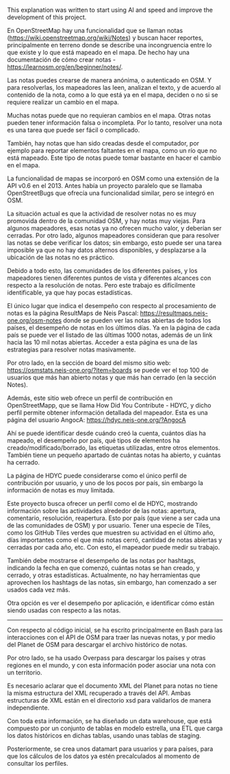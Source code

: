 This explanation was written to start using AI and speed and improve the
development of this project.

En OpenStreetMap hay una funcionalidad que se llaman notas
(https://wiki.openstreetmap.org/wiki/Notes) y buscan hacer reportes,
principalmente en terreno donde se describe una incongruencia entre lo que
existe y lo que está mapeado en el mapa. De hecho hay una documentación de cómo
crear notas - https://learnosm.org/en/beginner/notes/.

Las notas puedes crearse de manera anónima, o autenticado en OSM. Y para
resolverlas, los mapeadores las leen, analizan el texto, y de acuerdo al
contenido de la nota, como a lo que está ya en el mapa, deciden o no si
se requiere realizar un cambio en el mapa.

Muchas notas puede que no requieran cambios en el mapa. Otras notas pueden
tener información falsa o incompleta. Por lo tanto, resolver una nota es una
tarea que puede ser fácil o complicado.

También, hay notas que han sido creadas desde el computador, por ejemplo para
reportar elementos faltantes en el mapa, como un río que no está mapeado. Este
tipo de notas puede tomar bastante en hacer el cambio en el mapa.

La funcionalidad de mapas se incorporó en OSM como una extensión de la API v0.6
en el 2013. Antes había un proyecto paralelo que se llamaba OpenStreetBugs que
ofrecía una funcionalidad similar, pero se integró en OSM.

La situación actual es que la actividad de resolver notas no es muy promovida
dentro de la comunidad OSM, y hay notas muy viejas. Para algunos mapeadores,
esas notas ya no ofrecen mucho valor, y deberían ser cerradas. Por otro lado,
algunos mapeadores consideran que para resolver las notas se debe verificar los
datos; sin embargo, esto puede ser una tarea imposible ya que no hay datos
alternos disponibles, y desplazarse a la ubicación de las notas no es práctico.

Debido a todo esto, las comunidades de los diferentes países, y los mapeadores
tienen diferentes puntos de vista y diferentes alcances con respecto a la
resolución de notas. Pero este trabajo es difícilmente identificable, ya que
hay pocas estadísticas.

El único lugar que indica el desempeño con respecto al procesamiento de notas
es la página ResultMaps de Neis Pascal:
https://resultmaps.neis-one.org/osm-notes donde se pueden ver las notas
abiertas de todos los países, el desempeño de notas en los últimos días.
Ya en la página de cada país se puede ver el listado de las últimas 1000
notas, además de un link hacia las 10 mil notas abiertas. Acceder a esta
página es una de las estrategias para resolver notas masivamente.

Por otro lado, en la sección de board del mismo sitio web:
https://osmstats.neis-one.org/?item=boards se puede ver el top 100 de
usuarios que más han abierto notas y que más han cerrado (en la sección Notes).

Además, este sitio web ofrece un perfil de contribución en OpenStreetMapp, que
se llama How Did You Contribute - HDYC, y dicho perfil permite obtener
información detallada del mapeador. Esta es una página del usuario AngocA:
https://hdyc.neis-one.org/?AngocA

Ahí se puede identificar desde cuándo creó la cuenta, cuántos días ha mapeado,
el desempeño por país, qué tipos de elementos ha creado/modificado/borrado,
las etiquetas utilizadas, entre otros elementos. También tiene un pequeño
apartado de cuántas notas ha abierto, y cuántas ha cerrado.

La página de HDYC puede considerarse como el único perfil de contribución por
usuario, y uno de los pocos por país, sin embargo la información de notas
es muy limitada.

Este proyecto busca ofrecer un perfil como el de HDYC, mostrando información
sobre las actividades alrededor de las notas: apertura, comentario, resolución,
reapertura. Esto por país (que viene a ser cada una de las comunidades de OSM)
y por usuario. Tener una especie de Tiles, como los GitHub Tiles verdes que
muestren su actividad en el último año, días importantes como el que más notas
cerró, cantidad de notas abiertas y cerradas por cada año, etc. Con esto, el
mapeador puede medir su trabajo.

También debe mostrarse el desempeño de las notas por hashtags, indicando la
fecha en que comenzó, cuántas notas se han creado, y cerrado, y otras
estadísticas. Actualmente, no hay herramientas que aprovechen los hashtags
de las notas, sin embargo, han comenzado a ser usados cada vez más.

Otra opción es ver el desempeño por aplicación, e identificar cómo están
siendo usadas con respecto a las notas.

----

Con respecto al código inicial, se ha escrito principalmente en Bash para las
interacciones con el API de OSM para traer las nuevas notas, y por medio del
Planet de OSM para descargar el archivo histórico de notas.

Por otro lado, se ha usado Overpass para descargar los países y otras regiones
en el mundo, y con esta información poder asociar una nota con un territorio.

Es necesario aclarar que el documento XML del Planet para notas no tiene la
misma estructura del XML recuperado a través del API. Ambas estructuras de XML
están en el directorio xsd para validarlos de manera independiente.

Con toda esta información, se ha diseñado un data warehouse, que está compuesto
por un conjunto de tablas en modelo estrella, una ETL que carga los datos
históricos en dichas tablas, usando unas tablas de staging.

Posteriormente, se crea unos datamart para usuarios y para países, para que los
cálculos de los datos ya estén precalculados al momento de consultar los
perfiles.